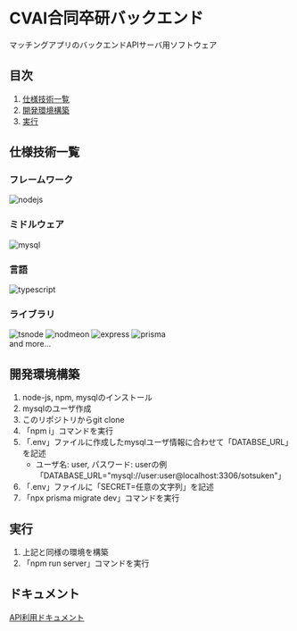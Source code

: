 # CVAI合同卒研バックエンド
マッチングアプリのバックエンドAPIサーバ用ソフトウェア

## 目次
1. [仕様技術一覧](#仕様技術一覧)
1. [開発環境構築](#開発環境構築)
1. [実行](#実行)

## 仕様技術一覧
### フレームワーク
<div>
    <img alt="nodejs" src="https://img.shields.io/badge/-Node.js-339933.svg?logo=node.js">
</div>

### ミドルウェア
<div>
    <img alt="mysql" src="https://img.shields.io/badge/-Mysql-4479A1.svg?logo=mysql">
</div>

### 言語
<div>
    <img alt="typescript" src="https://img.shields.io/badge/-Typescript-007ACC.svg?logo=typescript">
</div>

### ライブラリ
<div>
    <img alt="tsnode" src="https://img.shields.io/badge/-tsnode-3178C6.svg?logo=tsnode">
    <img alt="nodmeon" src="https://img.shields.io/badge/-nodemon-76D04B.svg?logo=nodemon">
    <img alt="express" src="https://img.shields.io/badge/-Express-000000.svg?logo=express">
    <img alt="prisma" src="https://img.shields.io/badge/-Prisma-2D3748.svg?logo=prisma">
</div>
and more...

## 開発環境構築
1. node-js, npm, mysqlのインストール
1. mysqlのユーザ作成
1. このリポジトリからgit clone
1. 「npm i」コマンドを実行
1. 「.env」ファイルに作成したmysqlユーザ情報に合わせて「DATABSE_URL」を記述
    - ユーザ名: user, パスワード: userの例 「DATABASE_URL="mysql://user:user@localhost:3306/sotsuken"」
1. 「.env」ファイルに「SECRET=任意の文字列」を記述
1. 「npx prisma migrate dev」コマンドを実行

## 実行
1. 上記と同様の環境を構築
1. 「npm run server」コマンドを実行

## ドキュメント
[API利用ドキュメント](docments/api.md)